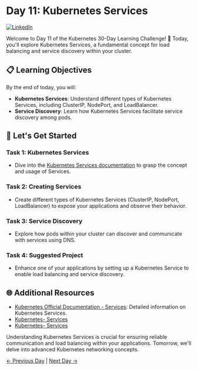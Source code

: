 # Day 11: Kubernetes Services
[![LinkedIn](https://img.shields.io/badge/Connect%20with%20me%20on-LinkedIn-blue.svg)](https://www.linkedin.com/in/samsor-rahman18/)


Welcome to Day 11 of the Kubernetes 30-Day Learning Challenge! 🚀 Today, you'll explore Kubernetes Services, a fundamental concept for load balancing and service discovery within your cluster.

## 📋 Learning Objectives

By the end of today, you will:
- **Kubernetes Services**: Understand different types of Kubernetes Services, including ClusterIP, NodePort, and LoadBalancer.
- **Service Discovery**: Learn how Kubernetes Services facilitate service discovery among pods.

## 🚀 Let's Get Started

### Task 1: Kubernetes Services
- Dive into the [Kubernetes Services documentation](https://kubernetes.io/docs/concepts/services-networking/service/) to grasp the concept and usage of Services.

### Task 2: Creating Services
- Create different types of Kubernetes Services (ClusterIP, NodePort, LoadBalancer) to expose your applications and observe their behavior.

### Task 3: Service Discovery
- Explore how pods within your cluster can discover and communicate with services using DNS.

### Task 4: Suggested Project
- Enhance one of your applications by setting up a Kubernetes Service to enable load balancing and service discovery.

## 🌐 Additional Resources

- [Kubernetes Official Documentation - Services](https://kubernetes.io/docs/concepts/services-networking/service/): Detailed information on Kubernetes Services.
- [Kubernetes- Services](https://youtu.be/T4Z7visMM4E?si=qYz8QVqBrHMIorL8)
- [Kubernetes- Services](https://youtu.be/5lzUpDtmWgM?si=bwr2sV8LTtqj4GLT)

Understanding Kubernetes Services is crucial for ensuring reliable communication and load balancing within your applications. Tomorrow, we'll delve into advanced Kubernetes networking concepts.

[← Previous Day](../Day10/README.md) | [Next Day →](../Day12/README.md)
